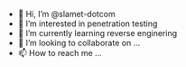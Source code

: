 - 👋 Hi, I’m @slamet-dotcom
- 👀 I’m interested in penetration testing
- 🌱 I’m currently learning reverse enginering
- 💞️ I’m looking to collaborate on ...
- 📫 How to reach me ...

<!---
slamet-dotcom/slamet-dotcom is a ✨ special ✨ repository because its `README.md` (this file) appears on your GitHub profile.
You can click the Preview link to take a look at your changes.
--->
